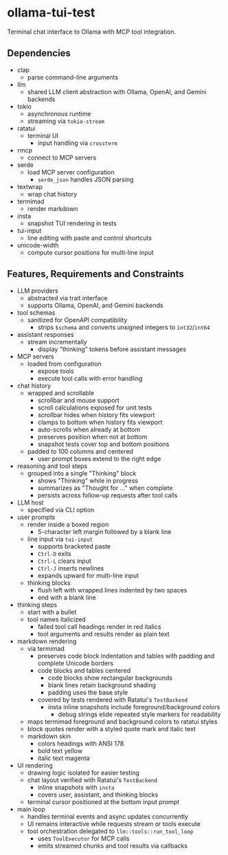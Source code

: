 # ollama-tui-test
Terminal chat interface to Ollama with MCP tool integration.

## Dependencies
- clap
  - parse command-line arguments
- llm
  - shared LLM client abstraction with Ollama, OpenAI, and Gemini backends
- tokio
  - asynchronous runtime
  - streaming via `tokio-stream`
- ratatui
  - terminal UI
    - input handling via `crossterm`
- rmcp
  - connect to MCP servers
- serde
  - load MCP server configuration
    - `serde_json` handles JSON parsing
- textwrap
  - wrap chat history
- termimad
  - render markdown
- insta
  - snapshot TUI rendering in tests
- tui-input
  - line editing with paste and control shortcuts
- unicode-width
  - compute cursor positions for multi-line input

## Features, Requirements and Constraints
- LLM providers
  - abstracted via trait interface
  - supports Ollama, OpenAI, and Gemini backends
- tool schemas
  - sanitized for OpenAPI compatibility
    - strips `$schema` and converts unsigned integers to `int32`/`int64`
- assistant responses
  - stream incrementally
    - display "thinking" tokens before assistant messages
- MCP servers
  - loaded from configuration
    - expose tools
    - execute tool calls with error handling
- chat history
  - wrapped and scrollable
    - scrollbar and mouse support
    - scroll calculations exposed for unit tests
    - scrollbar hides when history fits viewport
    - clamps to bottom when history fits viewport
    - auto-scrolls when already at bottom
    - preserves position when not at bottom
    - snapshot tests cover top and bottom positions
  - padded to 100 columns and centered
    - user prompt boxes extend to the right edge
- reasoning and tool steps
  - grouped into a single "Thinking" block
    - shows "Thinking" while in progress
    - summarizes as "Thought for …" when complete
    - persists across follow-up requests after tool calls
- LLM host
  - specified via CLI option
- user prompts
  - render inside a boxed region
    - 5-character left margin followed by a blank line
  - line input via `tui-input`
    - supports bracketed paste
    - `Ctrl-D` exits
    - `Ctrl-L` clears input
    - `Ctrl-J` inserts newlines
    - expands upward for multi-line input
  - thinking blocks
    - flush left with wrapped lines indented by two spaces
    - end with a blank line
- thinking steps
  - start with a bullet
  - tool names italicized
    - failed tool call headings render in red italics
    - tool arguments and results render as plain text
- markdown rendering
  - via termimad
    - preserves code block indentation and tables with padding and complete Unicode borders
    - code blocks and tables centered
      - code blocks show rectangular backgrounds
      - blank lines retain background shading
      - padding uses the base style
    - covered by tests rendered with Ratatui's `TestBackend`
      - insta inline snapshots include foreground/background colors
        - debug strings elide repeated style markers for readability
  - maps termimad foreground and background colors to ratatui styles
  - block quotes render with a styled quote mark and italic text
  - markdown skin
    - colors headings with ANSI 178
    - bold text yellow
    - italic text magenta
- UI rendering
  - drawing logic isolated for easier testing
  - chat layout verified with Ratatui's `TestBackend`
    - inline snapshots with `insta`
    - covers user, assistant, and thinking blocks
  - terminal cursor positioned at the bottom input prompt
- main loop
  - handles terminal events and async updates concurrently
  - UI remains interactive while requests stream or tools execute
  - tool orchestration delegated to `llm::tools::run_tool_loop`
    - uses `ToolExecutor` for MCP calls
    - emits streamed chunks and tool results via callbacks

